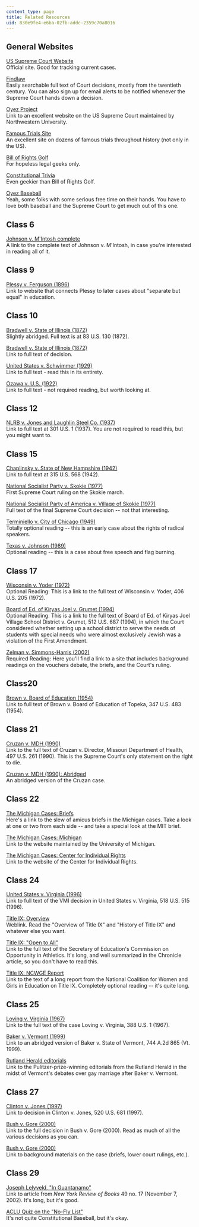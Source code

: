 ```yaml
---
content_type: page
title: Related Resources
uid: 830e9fe4-e6ba-02fb-addc-2359c70a8016
---
```


General Websites
----------------

[US Supreme Court Website](http://www.supremecourtus.gov/)  
Official site. Good for tracking current cases.

[Findlaw](http://www.findlaw.com/)  
Easily searchable full text of Court decisions, mostly from the twentieth century. You can also sign up for email alerts to be notified whenever the Supreme Court hands down a decision.

[Oyez Project](http://www.oyez.org/oyez/frontpage)  
Link to an excellent website on the US Supreme Court maintained by Northwestern University.

[Famous Trials Site](http://www.famous-trials.com/)  
An excellent site on dozens of famous trials throughout history (not only in the US).

[Bill of Rights Golf](http://law2.umkc.edu/faculty/projects/ftrials/conlaw/golf.htm)  
For hopeless legal geeks only.

[Constitutional Trivia](http://www.funtrivia.com/quizzes/world/us_law/constitution_of_the_usa.html)  
Even geekier than Bill of Rights Golf.

[Oyez Baseball](https://www.fastcase.com/blog/the-baseball-card-that-changed-the-sound-of-the-supreme-court/)  
Yeah, some folks with some serious free time on their hands. You have to love both baseball and the Supreme Court to get much out of this one.

Class 6
-------

[Johnson v. M'Intosh complete](http://www.casebriefs.com/blog/law/property/property-law-keyed-to-dukeminier/first-possession-acquisition-of-property-by-discovery-capture-and-creation/johnson-v-mintosh/)  
A link to the complete text of Johnson v. M'Intosh, in case you're interested in reading all of it.

Class 9
-------

[Plessy v. Ferguson (1896)](https://www.oyez.org/cases/1850-1900/163us537)  
Link to website that connects Plessy to later cases about "separate but equal" in education.

Class 10
--------

[Bradwell v. State of Illinois (1872)](http://caselaw.lp.findlaw.com/scripts/getcase.pl?court=US&vol=83&invol=130)  
Slightly abridged. Full text is at 83 U.S. 130 (1872).

[Bradwell v. State of Illinois (1872)](http://caselaw.lp.findlaw.com/scripts/getcase.pl?court=US&vol=83&invol=130)  
Link to full text of decision.

[United States v. Schwimmer (1929)](http://caselaw.lp.findlaw.com/scripts/getcase.pl?court=US&vol=279&invol=644)  
Link to full text - read this in its entirety.

[Ozawa v. U.S. (1922)](http://caselaw.lp.findlaw.com/scripts/getcase.pl?court=US&vol=260&invol=178)  
Link to full text - not required reading, but worth looking at.

Class 12
--------

[NLRB v. Jones and Laughlin Steel Co. (1937)](http://caselaw.lp.findlaw.com/scripts/getcase.pl?court=US&vol=301&invol=1)  
Link to full text at 301 U.S. 1 (1937). You are not required to read this, but you might want to.

Class 15
--------

[Chaplinsky v. State of New Hampshire (1942)](http://caselaw.lp.findlaw.com/scripts/getcase.pl?court=US&vol=315&invol=568)  
Link to full text at 315 U.S. 568 (1942).

[National Socialist Party v. Skokie (1977)](http://caselaw.lp.findlaw.com/scripts/getcase.pl?court=US&vol=432&invol=43)  
First Supreme Court ruling on the Skokie march.

[National Socialist Party of America v. Village of Skokie (1977)](http://caselaw.lp.findlaw.com/scripts/getcase.pl?court=US&vol=434&invol=1327)  
Full text of the final Supreme Court decision -- not that interesting.

[Terminiello v. City of Chicago (1949)](http://caselaw.lp.findlaw.com/scripts/getcase.pl?court=US&vol=337&invol=1)  
Totally optional reading -- this is an early case about the rights of radical speakers.

[Texas v. Johnson (1989)](http://caselaw.lp.findlaw.com/scripts/getcase.pl?court=US&vol=491&invol=397)  
Optional reading -- this is a case about free speech and flag burning.

Class 17
--------

[Wisconsin v. Yoder (1972)](http://caselaw.lp.findlaw.com/scripts/getcase.pl?court=US&vol=406&invol=205)  
Optional Reading: This is a link to the full text of Wisconsin v. Yoder, 406 U.S. 205 (1972).

[Board of Ed. of Kiryas Joel v. Grumet (1994)](http://caselaw.lp.findlaw.com/scripts/getcase.pl?court=US&vol=000&invol=u10355)  
Optional Reading: This is a link to the full text of Board of Ed. of Kiryas Joel Village School District v. Grumet, 512 U.S. 687 (1994), in which the Court considered whether setting up a school district to serve the needs of students with special needs who were almost exclusively Jewish was a violation of the First Amendment.

[Zelman v. Simmons-Harris (2002)](http://www.law.cornell.edu/supct/html/00-1751.ZS.html)  
Required Reading: Here you'll find a link to a site that includes background readings on the vouchers debate, the briefs, and the Court's ruling.

Class20
-------

[Brown v. Board of Education (1954)](http://caselaw.lp.findlaw.com/scripts/getcase.pl?court=US&vol=347&invol=483)  
Link to full text of Brown v. Board of Education of Topeka, 347 U.S. 483 (1954).

Class 21
--------

[Cruzan v. MDH (1990)](http://caselaw.lp.findlaw.com/scripts/getcase.pl?court=US&vol=497&invol=261)  
Link to the full text of Cruzan v. Director, Missouri Department of Health, 497 U.S. 261 (1990). This is the Supreme Court's only statement on the right to die.

[Cruzan v. MDH (1990): Abridged](https://www.casebriefs.com/blog/law/constitutional-law/constitutional-law-keyed-to-stone/implied-fundamental-rights/cruzan-v-director-missouri-department-of-health-2/)  
An abridged version of the Cruzan case.

Class 22
--------

[The Michigan Cases: Briefs](http://supreme.lp.findlaw.com/supreme_court/docket/2002/april.html)  
Here's a link to the slew of amicus briefs in the Michigan cases. Take a look at one or two from each side -- and take a special look at the MIT brief.

[The Michigan Cases: Michigan](http://www.umich.edu/~urel/admissions/)  
Link to the website maintained by the University of Michigan.

[The Michigan Cases: Center for Individual Rights](http://www.cir-usa.org/cases/michigan.html)  
Link to the website of the Center for Individual Rights.

Class 24
--------

[United States v. Virginia (1996)](http://caselaw.lp.findlaw.com/scripts/getcase.pl?court=US&vol=000&invol=u20026)  
Link to full text of the VMI decision in United States v. Virginia, 518 U.S. 515 (1996).

[Title IX: Overview](http://bailiwick.lib.uiowa.edu/ge/)  
Weblink. Read the "Overview of Title IX" and "History of Title IX" and whatever else you want.

[Title IX: "Open to All"](http://www.ed.gov/about/bdscomm/list/athletics/report.html)  
Link to the full text of the Secretary of Education's Commission on Opportunity in Athletics. It's long, and well summarized in the Chronicle article, so you don't have to read this.

[Title IX: NCWGE Report](http://ncwge.org/pubs-reports.html)  
Link to the text of a long report from the National Coalition for Women and Girls in Education on Title IX. Completely optional reading -- it's quite long.

Class 25
--------

[Loving v. Virginia (1967)](http://caselaw.lp.findlaw.com/scripts/getcase.pl?court=US&vol=388&invol=1)  
Link to the full text of the case Loving v. Virginia, 388 U.S. 1 (1967).

[Baker v. Vermont (1999)](http://www-unix.oit.umass.edu/~leg450/Cases%20and%20statutes/Baker.pdf)  
Link to an abridged version of Baker v. State of Vermont, 744 A.2d 865 (Vt. 1999).

[Rutland Herald editorials](http://www.rutlandherald.com/apps/pbcs.dll/frontpage)  
Link to the Pulitzer-prize-winning editorials from the Rutland Herald in the midst of Vermont's debates over gay marriage after Baker v. Vermont.

Class 27
--------

[Clinton v. Jones (1997)](http://www.law.cornell.edu/supct/html/95-1853.ZS.html)  
Link to decision in Clinton v. Jones, 520 U.S. 681 (1997).

[Bush v. Gore (2000)](http://www.law.cornell.edu/supct/html/00-949.ZPC.html)  
Link to the full decision in Bush v. Gore (2000). Read as much of all the various decisions as you can.

[Bush v. Gore (2000)](http://www.law.cornell.edu/background/election/)  
Link to background materials on the case (briefs, lower court rulings, etc.).

Class 29
--------

[Joseph Lelyveld, "In Guantanamo"](http://www.nybooks.com/articles/15806)  
Link to article from _New York Review of Books_ 49 no. 17 (November 7, 2002). It's long, but it's good.

[ACLU Quiz on the "No-Fly List"](https://www.aclu.org/other/no-fly-list-risk)  
It's not quite Constitutional Baseball, but it's okay.